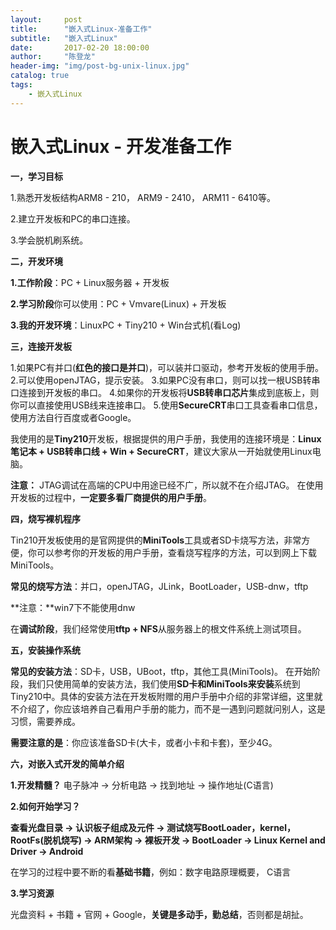 ```yaml
---
layout:     post
title:      "嵌入式Linux-准备工作"
subtitle:   "嵌入式Linux"
date:       2017-02-20 18:00:00
author:     "陈登龙"
header-img: "img/post-bg-unix-linux.jpg"
catalog: true
tags:
    - 嵌入式Linux
---
```


# 嵌入式Linux - 开发准备工作

**一，学习目标**

1.熟悉开发板结构ARM8 - 210， ARM9 - 2410， ARM11 - 6410等。

2.建立开发板和PC的串口连接。

3.学会脱机刷系统。

**二，开发环境**

**1.工作阶段**：PC + Linux服务器 + 开发板

**2.学习阶段**你可以使用：PC + Vmvare(Linux) + 开发板

**3.我的开发环境**：LinuxPC + Tiny210 + Win台式机(看Log)



**三，连接开发板**

1.如果PC有并口(**红色的接口是并口**)，可以装并口驱动，参考开发板的使用手册。
2.可以使用openJTAG，提示安装。
3.如果PC没有串口，则可以找一根USB转串口连接到开发板的串口。
4.如果你的开发板将**USB转串口芯片**集成到底板上，则你可以直接使用USB线来连接串口。
5.使用**SecureCRT**串口工具查看串口信息，使用方法自行百度或者Google。

我使用的是**Tiny210**开发板，根据提供的用户手册，我使用的连接环境是：**Linux笔记本 + USB转串口线 + Win + SecureCRT**，建议大家从一开始就使用Linux电脑。

**注意：**
JTAG调试在高端的CPU中用途已经不广，所以就不在介绍JTAG。
在使用开发板的过程中，**一定要多看厂商提供的用户手册**。


**四，烧写裸机程序**

Tin210开发板使用的是官网提供的**MiniTools**工具或者SD卡烧写方法，非常方便，你可以参考你的开发板的用户手册，查看烧写程序的方法，可以到网上下载MiniTools。

**常见的烧写方法**：并口，openJTAG，JLink，BootLoader，USB-dnw，tftp

**注意：**win7下不能使用dnw

在**调试阶段**，我们经常使用**tftp + NFS**从服务器上的根文件系统上测试项目。



**五，安装操作系统**


**常见的安装方法**：SD卡，USB，UBoot，tftp，其他工具(MiniTools)。
在开始阶段，我们只使用简单的安装方法，我们使用**SD卡和MiniTools来安装**系统到Tiny210中。具体的安装方法在开发板附赠的用户手册中介绍的非常详细，这里就不介绍了，你应该培养自己看用户手册的能力，而不是一遇到问题就问别人，这是习惯，需要养成。

**需要注意的是**：你应该准备SD卡(大卡，或者小卡和卡套)，至少4G。


**六，对嵌入式开发的简单介绍**

**1.开发精髓？**
电子脉冲 -> 分析电路 -> 找到地址 -> 操作地址(C语言) 


**2.如何开始学习？**

**查看光盘目录 -> 认识板子组成及元件 -> 测试烧写BootLoader，kernel，RootFs(脱机烧写) -> ARM架构 -> 裸板开发 -> BootLoader -> Linux Kernel and Driver -> Android**

在学习的过程中要不断的看**基础书籍**，例如：数字电路原理概要， C语言

**3.学习资源**

光盘资料 + 书籍 + 官网 + Google，**关键是多动手，勤总结**，否则都是胡扯。
